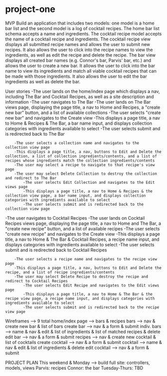 # project-one

MVP
Build an application that includes two models: one model is a home bar list
and the second model is a log of cocktail recipes. The home bar list schema accepts
a name and ingredients. The cocktail recipe model accepts the name of a cocktail recipe and
ingredients. The cocktail recipe view displays all submitted recipe names and allows the user to submit new recipes. It also allows the user to click into the recipe names to view the ingredients, as well as edit the recipe and delete the recipe. The bar view displays all created bar names (e.g. Connor's bar, Parvis' bar, etc.) and allows the user to create a new bar. It allows the user to click into the bar name to view its ingredients and match all viable cocktail recipes that can be made with those ingredients. 
It also allows the user to edit the bar ingredients as well as delete the bar.

User stories
-The user lands on the home/index page which displays a nav, including The Bar and Cocktail Recipes, as well as a site description and information
-The user navigates to The Bar
    -The user lands on The Bar views page, displaying the page title, a nav to Home and Recipes, a "create new bar" button, and a list of available collections
        -The user selects "create new bar" and navigates to the Create view
        -This displays a page title, a nav to Home & Recipes & The Bar, a bar name input, and displays collection categories with ingredients available to select
        -The user selects submit and is redirected back to The Bar

        -The user selects a collection name and navigates to the collection view page
        -This displays a page title, a nav, buttons to Edit and Delete the collection, a list of collection ingredients/contents, and a list of recipes whose ingredients match the collection ingredients/contents
        -The user may select a recipe to navigate to that recipe's view page
        -The user may select Delete Collection to destroy the collection and redirect to The Bar
            -The user selects Edit Collection and navigates to the Edit views page
            -This displays a page title, a nav to Home & Recipes & the collection view page, a bar name input, and displays collection categories with ingredients available to select
            -The user selects submit and is redirected back to the collection view page
-The user navigates to Cocktail Recipes
    -The user lands on Cocktail Recipes views page, displaying the page title, a nav to Home and The Bar, a "create new recipe" button, and a list of available recipes
        -The user selects "create new recipe" and navigates to the Create view
        -This displays a page title, a nav to Home & The Bar & Cocktail Recipes, a recipe name input, and displays categories with ingredients available to select
        -The user selects submit and is redirected back to Cocktail Recipes

        -The user selects a recipe name and navigates to the recipe view page
        -This displays a page title, a nav, buttons to Edit and Delete the recipe, and a list of recipe ingredients/contents
        -The user may select Delete Recipe to destroy the recipe and redirect to Cocktail Recipes
            -The user selects Edit Recipe and navigates to the Edit views page
            -This displays a page title, a nav to Home & The Bar & the recipe view page, a recipe name input, and displays categories with ingredients available to select
            -The user selects submit and is redirected back to the recipe view page


Wireframes --> 9 total
home/index page --> bars & recipes
  bars --> nav & create new bar & list of bars
    create bar --> nav & a form & submit
    indiv. bars --> name & nav & edit & list of ingredients & list of matched recipes & delete
      edit bar --> nav & a form & submit
  recipes --> nav & create new cocktail & list of cocktails
    create cocktail --> nav & a form & submit
    cocktail --> name & nav & edit & list of ingredients & delete
      edit cocktail --> nav & a form & submit


PROJECT PLAN
This weekend & Monday --> build full site: controllers, models, views
  Parvis: recipes
  Connor: the bar
Tuesday-Thurs: TBD


